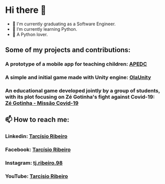 # Hi there 👋

- 🔭 I'm currently graduating as a Software Engineer.
- 🌱 I’m currently learning Python.
- 🐍 A Python lover.

## Some of my projects and contributions:

### **A prototype of a mobile app for teaching children:** [APEDC](https://github.com/tarcisioribeiro/APEDC)
### **A simple and initial game made with Unity engine**: [OlaUnity](https://github.com/tarcisioribeiro/OlaUnity) 
### **An educational game developed jointly by a group of students, with its plot focusing on Zé Gotinha's fight against Covid-19:** [Zé Gotinha - Missão Covid-19](https://github.com/elyprado/JogoZeGotinhaUniFACEF)

## 📫 How to reach me:

 ### **Linkedin**: [Tarcísio Ribeiro](https://www.linkedin.com/in/tarcisio-ribeiro-a3b099196/)
 ### **Facebook**: [Tarcísio Ribeiro](https://www.facebook.com/tarcisio.ribeiro.1840)
 ### **Instagram**: [tj.ribeiro.98](https://www.instagram.com/tj.ribeiro.98/)
 ### **YouTube**: [Tarcísio Ribeiro](https://www.youtube.com/channel/UCcgti2Nb-xCb6ZAwziXt_4g)
